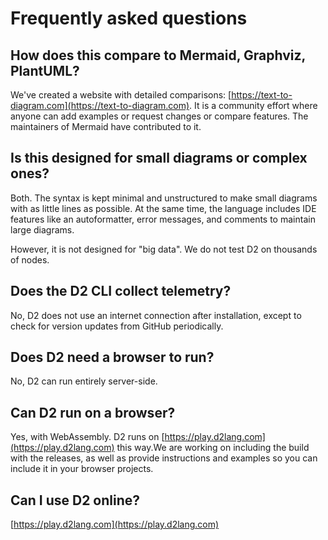 # Frequently asked questions

## How does this compare to Mermaid, Graphviz, PlantUML?

We've created a website with detailed comparisons:
[https://text-to-diagram.com](https://text-to-diagram.com). It is a community effort where
anyone can add examples or request changes or compare features. The maintainers of Mermaid
have contributed to it.

## Is this designed for small diagrams or complex ones?

Both. The syntax is kept minimal and unstructured to make small diagrams with as little
lines as possible. At the same time, the language includes IDE features like an
autoformatter, error messages, and comments to maintain large diagrams.

However, it is not designed for "big data". We do not test D2 on thousands of nodes.

## Does the D2 CLI collect telemetry?

No, D2 does not use an internet connection after installation, except to check for version
updates from GitHub periodically.

## Does D2 need a browser to run?

No, D2 can run entirely server-side.

## Can D2 run on a browser?

Yes, with WebAssembly. D2 runs on [https://play.d2lang.com](https://play.d2lang.com) this
way.We are working on including the build with the releases, as well as provide
instructions and examples so you can include it in your browser projects.

## Can I use D2 online?

[https://play.d2lang.com](https://play.d2lang.com)
